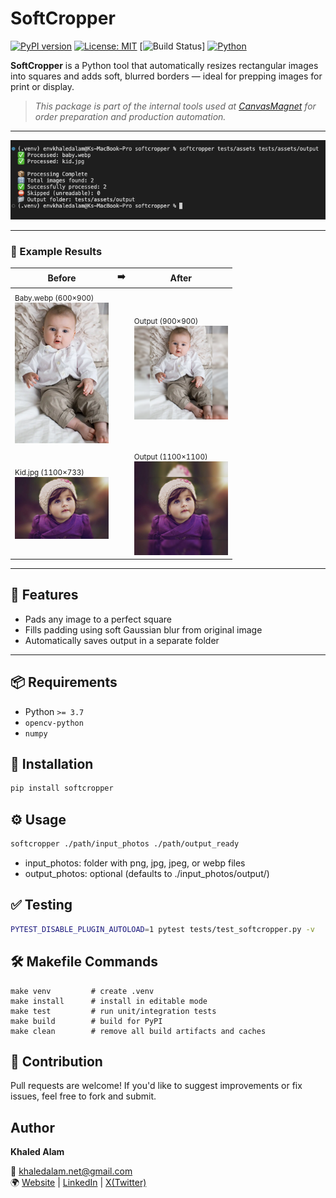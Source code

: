 
# SoftCropper

[![PyPI version](https://badge.fury.io/py/softcropper.svg)](https://pypi.org/project/softcropper/)
[![License: MIT](https://img.shields.io/badge/License-MIT-yellow.svg)](https://opensource.org/licenses/MIT)
[![Build Status](https://github.com/khaledalam/softcropper/actions/workflows/test.yml/badge.svg?branch=main)]
[![Python](https://img.shields.io/badge/python-≥3.7-blue.svg)](https://www.python.org/)

**SoftCropper** is a Python tool that automatically resizes rectangular images into squares and adds soft, blurred borders — ideal for prepping images for print or display.

> _This package is part of the internal tools used at [CanvasMagnet](https://www.instagram.com/canvamagnet/) for order preparation and production automation._

---

<img src="https://raw.githubusercontent.com/khaledalam/softcropper/main/tests/softcropper.png" />

---

### 📸 Example Results

| Before | ➡️ | After |
|--------|----|-------|
| <sub>Baby.webp (600×900)</sub><br><img src="https://raw.githubusercontent.com/khaledalam/softcropper/main/tests/assets/baby.webp" width="150"/> |  | <sub>Output (900×900)</sub><br><img src="https://raw.githubusercontent.com/khaledalam/softcropper/main/tests/assets/output/baby.webp" width="150"/> |
| <sub>Kid.jpg (1100×733)</sub><br><img src="https://raw.githubusercontent.com/khaledalam/softcropper/main/tests/assets/kid.jpg" width="150"/> |  | <sub>Output (1100×1100)</sub><br><img src="https://raw.githubusercontent.com/khaledalam/softcropper/main/tests/assets/output/kid.jpg" width="150"/> |

---

## 🚀 Features

- Pads any image to a perfect square
- Fills padding using soft Gaussian blur from original image
- Automatically saves output in a separate folder

---

## 📦 Requirements

- Python `>= 3.7`
- `opencv-python`
- `numpy`
  

## 🔧 Installation

```bash
pip install softcropper
```

## ⚙️ Usage

```bash
softcropper ./path/input_photos ./path/output_ready
```
- input_photos: folder with png, jpg, jpeg, or webp files
- output_photos: optional (defaults to ./input_photos/output/)


## ✅ Testing

```bash
PYTEST_DISABLE_PLUGIN_AUTOLOAD=1 pytest tests/test_softcropper.py -v
```

## 🛠️ Makefile Commands

```
make venv         # create .venv
make install      # install in editable mode
make test         # run unit/integration tests
make build        # build for PyPI
make clean        # remove all build artifacts and caches
```

## 🤝 Contribution
Pull requests are welcome! If you'd like to suggest improvements or fix issues, feel free to fork and submit.


## Author

**Khaled Alam**

📧 [khaledalam.net@gmail.com](mailto:khaledalam.net@gmail.com)<br />
🌍 [Website](https://khaledalam.net/) | [LinkedIn](https://www.linkedin.com/in/khaledalam/) | [X(Twitter)](https://x.com/khaledalamxyz
)
